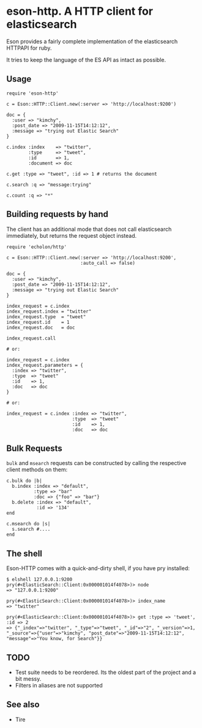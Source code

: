 # eson-http. A HTTP client for elasticsearch

Eson provides a fairly complete implementation of the elasticsearch HTTPAPI for ruby.

It tries to keep the language of the ES API as intact as possible.

## Usage

    require 'eson-http'

    c = Eson::HTTP::Client.new(:server => 'http://localhost:9200')
    
    doc = {
      :user => "kimchy",
      :post_date => "2009-11-15T14:12:12",
      :message => "trying out Elastic Search"
    }

    c.index :index    => "twitter",
            :type     => "tweet",
            :id       => 1,
            :document => doc

    c.get :type => "tweet", :id => 1 # returns the document

    c.search :q => "message:trying"

    c.count :q => "*"

## Building requests by hand

The client has an additional mode that does not call elasticsearch  immediately, but returns the request object instead.

    require 'echolon/http'

    c = Eson::HTTP::Client.new(:server => 'http://localhost:9200',
                               :auto_call => false)
    
    doc = {
      :user => "kimchy",
      :post_date => "2009-11-15T14:12:12",
      :message => "trying out Elastic Search"
    }

    index_request = c.index
    index_request.index = "twitter"
    index_request.type  = "tweet"
    index_request.id    = 1
    index_request.doc   = doc

    index_request.call

    # or:

    index_request = c.index
    index_request.parameters = {
      :index => "twitter",
      :type  => "tweet"
      :id    => 1,
      :doc   => doc
    }

    # or:

    index_request = c.index :index => "twitter",
                            :type  => "tweet"
                            :id    => 1,
                            :doc   => doc

## Bulk Requests

`bulk` and `msearch` requests can be constructed by calling the respective client methods on them:


```
c.bulk do |b|
  b.index :index => "default",
          :type => "bar"
          :doc => {"foo" => "bar"}
  b.delete :index => "default",
           :id => '134'
end

c.msearch do |s|
  s.search #....
end
```

## The shell

Eson-HTTP comes with a quick-and-dirty shell, if you have pry installed:

    $ elshell 127.0.0.1:9200
    pry(#<ElasticSearch::Client:0x000001014f4078>)> node
    => "127.0.0.1:9200"

    pry(#<ElasticSearch::Client:0x000001014f4078>)> index_name
    => "twitter"

    pry(#<ElasticSearch::Client:0x000001014f4078>)> get :type => 'tweet', :id => 2
    => {"_index"=>"twitter", "_type"=>"tweet", "_id"=>"2", "_version"=>1, "_source"=>{"user"=>"kimchy", "post_date"=>"2009-11-15T14:12:12", "message"=>"You know, for Search"}}
    

## TODO

* Test suite needs to be reordered. Its the oldest part of the project and a bit messy.
* Filters in aliases are not supported

## See also

* Tire